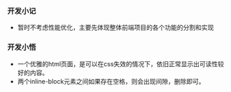 ### 开发小记

 * 暂时不考虑性能优化，主要先体现整体前端项目的各个功能的分割和实现
 

### 开发小悟

 * 一个优雅的html页面，是可以在css失效的情况下，依旧正常显示出可读性较好的内容。
 * 两个inline-block元素之间如果存在空格，则会出现间隙，删除即可。

 